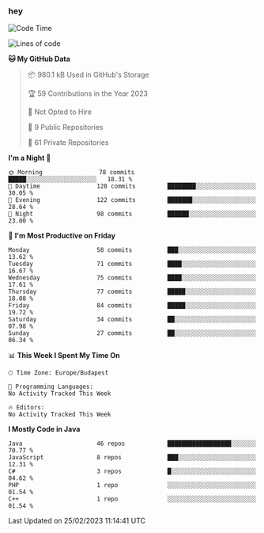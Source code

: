 ### hey

<!--START_SECTION:waka-->
![Code Time](http://img.shields.io/badge/Code%20Time-884%20hrs%2054%20mins-blue)

![Lines of code](https://img.shields.io/badge/From%20Hello%20World%20I%27ve%20Written-721.9%20thousand%20lines%20of%20code-blue)

**🐱 My GitHub Data** 

> 📦 980.1 kB Used in GitHub's Storage 
 > 
> 🏆 59 Contributions in the Year 2023
 > 
> 🚫 Not Opted to Hire
 > 
> 📜 9 Public Repositories 
 > 
> 🔑 61 Private Repositories 
 > 
**I'm a Night 🦉** 

```text
🌞 Morning                78 commits          █████░░░░░░░░░░░░░░░░░░░░   18.31 % 
🌆 Daytime                128 commits         ████████░░░░░░░░░░░░░░░░░   30.05 % 
🌃 Evening                122 commits         ███████░░░░░░░░░░░░░░░░░░   28.64 % 
🌙 Night                  98 commits          ██████░░░░░░░░░░░░░░░░░░░   23.00 % 
```
📅 **I'm Most Productive on Friday** 

```text
Monday                   58 commits          ███░░░░░░░░░░░░░░░░░░░░░░   13.62 % 
Tuesday                  71 commits          ████░░░░░░░░░░░░░░░░░░░░░   16.67 % 
Wednesday                75 commits          ████░░░░░░░░░░░░░░░░░░░░░   17.61 % 
Thursday                 77 commits          █████░░░░░░░░░░░░░░░░░░░░   18.08 % 
Friday                   84 commits          █████░░░░░░░░░░░░░░░░░░░░   19.72 % 
Saturday                 34 commits          ██░░░░░░░░░░░░░░░░░░░░░░░   07.98 % 
Sunday                   27 commits          ██░░░░░░░░░░░░░░░░░░░░░░░   06.34 % 
```


📊 **This Week I Spent My Time On** 

```text
🕑︎ Time Zone: Europe/Budapest

💬 Programming Languages: 
No Activity Tracked This Week

🔥 Editors: 
No Activity Tracked This Week
```

**I Mostly Code in Java** 

```text
Java                     46 repos            ██████████████████░░░░░░░   70.77 % 
JavaScript               8 repos             ███░░░░░░░░░░░░░░░░░░░░░░   12.31 % 
C#                       3 repos             █░░░░░░░░░░░░░░░░░░░░░░░░   04.62 % 
PHP                      1 repo              ░░░░░░░░░░░░░░░░░░░░░░░░░   01.54 % 
C++                      1 repo              ░░░░░░░░░░░░░░░░░░░░░░░░░   01.54 % 
```




 Last Updated on 25/02/2023 11:14:41 UTC
<!--END_SECTION:waka-->
